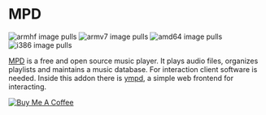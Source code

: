 # MPD
![armhf image pulls](https://img.shields.io/docker/pulls/poeschl/hassio-mpd-armhf?label=docker%20pulls%20%28armhf%29)
![armv7 image pulls](https://img.shields.io/docker/pulls/poeschl/hassio-mpd-armv7?label=docker%20pulls%20%28armv7%29)
![amd64 image pulls](https://img.shields.io/docker/pulls/poeschl/hassio-mpd-amd64?label=docker%20pulls%20%28amd64%29)
![i386 image pulls](https://img.shields.io/docker/pulls/poeschl/hassio-mpd-i386?label=docker%20pulls%20%28i386%29)

[MPD](https://www.musicpd.org/) is a free and open source music player. It plays audio files, organizes playlists and maintains a music database. For interaction client software is needed.
Inside this addon there is [ympd](https://ympd.org/), a simple web frontend for interacting.

[![Buy Me A Coffee](https://img.shields.io/badge/Buy%20me%20a%20coffee-%23d32f2f?logo=buy-me-a-coffee&style=for-the-badge&logoColor=white)](https://www.buymeacoffee.com/Poeschl)
